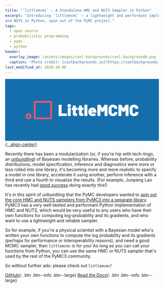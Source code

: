 ```yaml
---
title: "`littlemcmc` — A Standalone HMC and NUTS Sampler in Python"
excerpt: "Introducing `littlemcmc` — a lightweight and performant implementation of HMC
and NUTS in Python, spun out of the PyMC project."
tags:
  - open source
  - probabilistic programming
  - pymc
  - python
header:
  overlay_image: /assets/images/cool-backgrounds/cool-background6.png
  caption: 'Photo credit: [coolbackgrounds.io](https://coolbackgrounds.io/)'
last_modified_at: 2020-10-06
---
```


[![LittleMCMC logo](https://raw.githubusercontent.com/eigenfoo/littlemcmc/master/docs/_static/logo/default-cropped.png){: .align-center}](https://github.com/eigenfoo/littlemcmc)

Recently there has been a modularization (or, if you're hip with tech-lingo, an
[_unbundling_](https://techcrunch.com/2015/04/18/the-unbundling-of-everything/))
of Bayesian modelling libraries. Whereas before, probability distributions,
model specification, inference and diagnostics were more or less rolled into one
library, it's becoming more and more realistic to specify a model in one
library, accelerate it using another, perform inference with a third and use a
fourth to visualize the results. (For example, Junpeng Lao has recently had
[good success](https://twitter.com/junpenglao/status/1309470970223226882) doing
exactly this!)

It's in this spirit of unbundling that the PyMC developers wanted to [spin out
the core HMC and NUTS samplers from PyMC3 into a separate
library](https://discourse.pymc.io/t/isolate-nuts-into-a-new-library/3974).
PyMC3 has a very well-tested and performant Python implementation of HMC and
NUTS, which would be very useful to any users who have their own functions for
computing log-probability and its gradients, and who want to use a lightweight
and reliable sampler.

So for example, if you're a physical scientist with a Bayesian model who's
written your own functions to compute the log probability and its gradients
(perhaps for performance or interoperability reasons), and need a good MCMC
sampler, then `littlemcmc` is for you! As long as you can call your functions
from Python, you can use the same HMC or NUTS sampler that's used by the rest of
the PyMC3 community.

So without further ado: please check out `littlemcmc`!

[<i class="fab fa-github"></i> GitHub](https://github.com/eigenfoo/littlemcmc){: .btn .btn--info .btn--large}
[<i class="fas fa-book"></i> Read the Docs](https://littlemcmc.readthedocs.io/en/latest/){: .btn .btn--info .btn--large}
